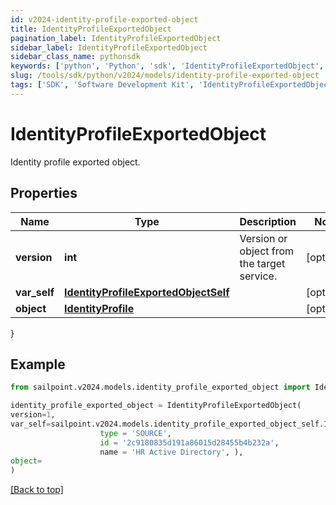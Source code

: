 ```yaml
---
id: v2024-identity-profile-exported-object
title: IdentityProfileExportedObject
pagination_label: IdentityProfileExportedObject
sidebar_label: IdentityProfileExportedObject
sidebar_class_name: pythonsdk
keywords: ['python', 'Python', 'sdk', 'IdentityProfileExportedObject', 'V2024IdentityProfileExportedObject'] 
slug: /tools/sdk/python/v2024/models/identity-profile-exported-object
tags: ['SDK', 'Software Development Kit', 'IdentityProfileExportedObject', 'V2024IdentityProfileExportedObject']
---
```


# IdentityProfileExportedObject

Identity profile exported object.

## Properties

Name | Type | Description | Notes
------------ | ------------- | ------------- | -------------
**version** | **int** | Version or object from the target service. | [optional] 
**var_self** | [**IdentityProfileExportedObjectSelf**](identity-profile-exported-object-self) |  | [optional] 
**object** | [**IdentityProfile**](identity-profile) |  | [optional] 
}

## Example

```python
from sailpoint.v2024.models.identity_profile_exported_object import IdentityProfileExportedObject

identity_profile_exported_object = IdentityProfileExportedObject(
version=1,
var_self=sailpoint.v2024.models.identity_profile_exported_object_self.IdentityProfileExportedObject_self(
                    type = 'SOURCE', 
                    id = '2c9180835d191a86015d28455b4b232a', 
                    name = 'HR Active Directory', ),
object=
)

```
[[Back to top]](#) 

